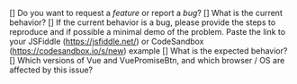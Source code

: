 <!--
  Note: if the issue is about documentation or the website, please file it at:
  https://github.com/STUkh/vue-promise-btn/issues/new
-->

[] Do you want to request a *feature* or report a *bug*?
[] What is the current behavior?
[] If the current behavior is a bug, please provide the steps to reproduce and if possible a minimal demo of the problem. Paste the link to your JSFiddle (https://jsfiddle.net/) or CodeSandbox (https://codesandbox.io/s/new) example
[] What is the expected behavior?
[] Which versions of Vue and VuePromiseBtn, and which browser / OS are affected by this issue?